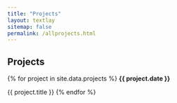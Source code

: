 ```yaml
---
title: "Projects"
layout: textlay
sitemap: false
permalink: /allprojects.html
---
```


## Projects

<div class="jumbotron">
{% for project in site.data.projects %}
<b>{{ project.date }}</b>

{{ project.title }}
{% endfor %}

</div>
